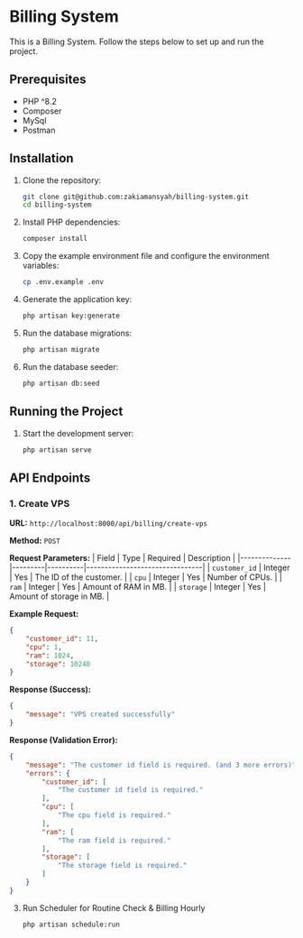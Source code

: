 # Billing System

This is a Billing System. Follow the steps below to set up and run the project.

## Prerequisites

- PHP ^8.2
- Composer
- MySql
- Postman

## Installation

1. Clone the repository:

    ```sh
    git clone git@github.com:zakiamansyah/billing-system.git
    cd billing-system
    ```

2. Install PHP dependencies:

    ```sh
    composer install
    ```

3. Copy the example environment file and configure the environment variables:

    ```sh
    cp .env.example .env
    ```

4. Generate the application key:

    ```sh
    php artisan key:generate
    ```

5. Run the database migrations:

    ```sh
    php artisan migrate
    ```

6. Run the database seeder:

    ```sh
    php artisan db:seed
    ```

## Running the Project

1. Start the development server:

    ```sh
    php artisan serve
    ```

## API Endpoints

### 1. Create VPS
**URL:** `http://localhost:8000/api/billing/create-vps`

**Method:** `POST`

**Request Parameters:**
| Field        | Type    | Required | Description                    |
|--------------|---------|----------|--------------------------------|
| `customer_id` | Integer | Yes      | The ID of the customer.        |
| `cpu`        | Integer | Yes      | Number of CPUs.                |
| `ram`        | Integer | Yes      | Amount of RAM in MB.           |
| `storage`    | Integer | Yes      | Amount of storage in MB.       |

**Example Request:**
```json
{
    "customer_id": 11,
    "cpu": 1,
    "ram": 1024,
    "storage": 10240
}
```

**Response (Success):**
```json
{
    "message": "VPS created successfully"
}
```

**Response (Validation Error):**
```json
{
    "message": "The customer id field is required. (and 3 more errors)",
    "errors": {
        "customer_id": [
            "The customer id field is required."
        ],
        "cpu": [
            "The cpu field is required."
        ],
        "ram": [
            "The ram field is required."
        ],
        "storage": [
            "The storage field is required."
        ]
    }
}
```

3. Run Scheduler for Routine Check & Billing Hourly
    ```sh
    php artisan schedule:run
    ```
